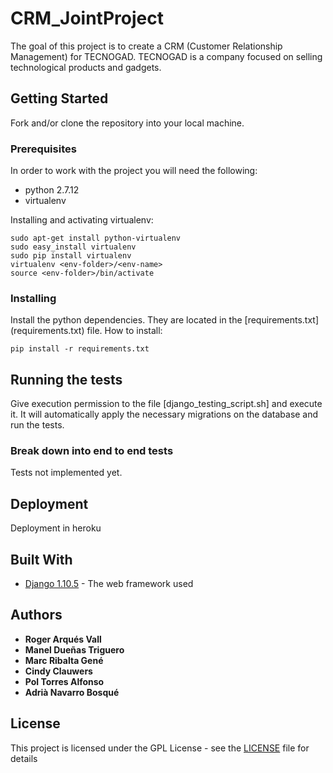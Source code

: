 # CRM_JointProject

The goal of this project is to create a CRM (Customer Relationship Management) for TECNOGAD.
TECNOGAD is a company focused on selling technological products and gadgets.

## Getting Started

Fork and/or clone the repository into your local machine.

### Prerequisites

In order to work with the project you will need the following:

* python 2.7.12
* virtualenv

Installing and activating virtualenv:

```
sudo apt-get install python-virtualenv
sudo easy_install virtualenv
sudo pip install virtualenv
virtualenv <env-folder>/<env-name>
source <env-folder>/bin/activate
```

### Installing

Install the python dependencies. They are located in the [requirements.txt] (requirements.txt) file.
How to install:

```
pip install -r requirements.txt
```

## Running the tests

Give execution permission to the file [django_testing_script.sh] and execute it.
It will automatically apply the necessary migrations on the database and run the tests.

### Break down into end to end tests

Tests not implemented yet.

## Deployment

Deployment in heroku

## Built With

* [Django 1.10.5](https://www.djangoproject.com) - The web framework used

## Authors

* **Roger Arqués Vall**
* **Manel Dueñas Triguero**
* **Marc Ribalta Gené**
* **Cindy Clauwers**
* **Pol Torres Alfonso**
* **Adrià Navarro Bosqué**

## License

This project is licensed under the GPL License - see the [LICENSE](LICENSE) file for details
